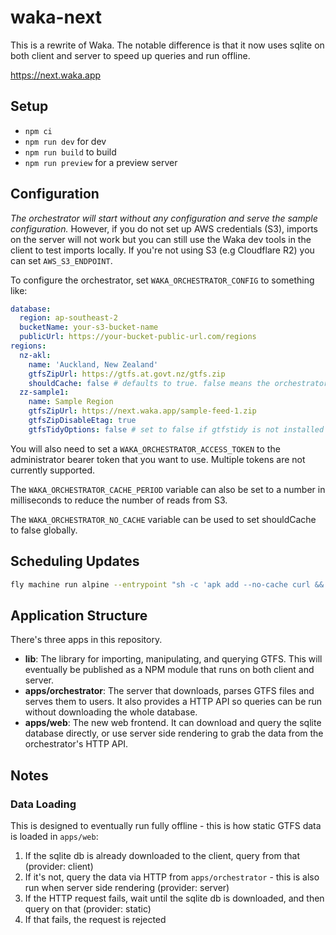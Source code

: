 # waka-next

This is a rewrite of Waka. The notable difference is that it now uses sqlite on both client and server to speed up queries and run offline.

<https://next.waka.app>

## Setup

- `npm ci`
- `npm run dev` for dev
- `npm run build` to build
- `npm run preview` for a preview server

## Configuration

_The orchestrator will start without any configuration and serve the sample configuration._ However, if you do not set up AWS credentials (S3), imports on the server will not work but you can still use the Waka dev tools in the client to test imports locally. If you're not using S3 (e.g Cloudflare R2) you can set `AWS_S3_ENDPOINT`.

To configure the orchestrator, set `WAKA_ORCHESTRATOR_CONFIG` to something like:

```yaml
database:
  region: ap-southeast-2
  bucketName: your-s3-bucket-name
  publicUrl: https://your-bucket-public-url.com/regions
regions:
  nz-akl:
    name: 'Auckland, New Zealand'
    gtfsZipUrl: https://gtfs.at.govt.nz/gtfs.zip
    shouldCache: false # defaults to true. false means the orchestrator won't load the region on launch.
  zz-sample1:
    name: Sample Region
    gtfsZipUrl: https://next.waka.app/sample-feed-1.zip
    gtfsZipDisableEtag: true
    gtfsTidyOptions: false # set to false if gtfstidy is not installed
```

You will also need to set a `WAKA_ORCHESTRATOR_ACCESS_TOKEN` to the administrator bearer token that you want to use. Multiple tokens are not currently supported.

The `WAKA_ORCHESTRATOR_CACHE_PERIOD` variable can also be set to a number in milliseconds to reduce the number of reads from S3.

The `WAKA_ORCHESTRATOR_NO_CACHE` variable can be used to set shouldCache to false globally.

## Scheduling Updates

```bash
fly machine run alpine --entrypoint "sh -c 'apk add --no-cache curl && curl -X POST -H \"Authorization: Bearer \$WAKA_ORCHESTRATOR_ACCESS_TOKEN\" https://waka-next-orchestrator.fly.dev:5000/admin/schedule-update'" --schedule hourly
```

## Application Structure

There's three apps in this repository.

- **lib**: The library for importing, manipulating, and querying GTFS. This will eventually be published as a NPM module that runs on both client and server.
- **apps/orchestrator**: The server that downloads, parses GTFS files and serves them to users. It also provides a HTTP API so queries can be run without downloading the whole database.
- **apps/web**: The new web frontend. It can download and query the sqlite database directly, or use server side rendering to grab the data from the orchestrator's HTTP API.

## Notes

### Data Loading

This is designed to eventually run fully offline - this is how static GTFS data is loaded in `apps/web`:

1. If the sqlite db is already downloaded to the client, query from that (provider: client)
2. If it's not, query the data via HTTP from `apps/orchestrator` - this is also run when server side rendering (provider: server)
3. If the HTTP request fails, wait until the sqlite db is downloaded, and then query on that (provider: static)
4. If that fails, the request is rejected
